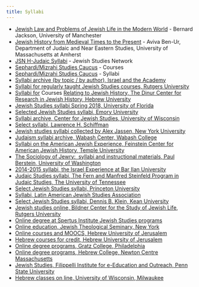 ```yaml
---
title: Syllabi
---
```


- [Jewish Law and Problems of Jewish Life in the Modern World](http://www.art.man.ac.uk/reltheol/jewish/TH9191.htm) - Bernard Jackson, University of Manchester
- [Jewish History from Medieval Times to the Present](http://www-unix.oit.umass.edu/%7Ejuda102/info/syllabus.html) - Aviva Ben-Ur, Department of Judaic and Near Eastern Studies, University of Massachusetts at Amherst
- [JSN H-Judaic Syllabi](http://www2.h-net.msu.edu/%7Ejudaic/syllabi/) - Jewish Studies Network
- [Sephardi/Mizrahi Studies Caucus](http://www.princeton.edu/%7Ersimon/courses.html) - Courses
- [Sephardi/Mizrahi Studies Caucus](http://www.princeton.edu/%7Ersimon/syllabi.html) - Syllabi
- [Syllabi archive (by topic / by author), Israel and the Academy](http://israelandtheacademy.org/syllabi-category/topic/)
- [Syllabi for regularly taught Jewish Studies courses, Rutgers University](http://jewishstudies.rutgers.edu/courses/371-syllabi-of-regularly-taught-jewish-studies-courses)
- [Syllabi for](http://jewishhistory.huji.ac.il/Syllabi/syllabi.htm) Courses [Relating to Jewish History, The Dinur Center for Research in Jewish History, Hebrew University](http://jewishhistory.huji.ac.il/Syllabi/syllabi.htm)
- [Jewish Studies syllabi Spring 2018, University of Florida](http://www.jst.ufl.edu/syllabi.shtml)
- [Selected Jewish Studies syllabi, Emory University](http://www.js.emory.edu/BLUMENTHAL/index4.html)
- [Syllabi archive, Center for Jewish Studies, University of Wisconsin](https://jewishstudies.wisc.edu/academics/syllabi-archive/)
- [Select syllabi, Lawrence H. Schiffman](http://lawrenceschiffman.com/resources/syllabi/)
- [Jewish studies syllabi collected by Alex Jassen, New York University](https://sites.google.com/a/nyu.edu/alexjassen/course-syllabi)
- [Judaism syllabi archive, Wabash Center, Wabash College](https://www.wabashcenter.wabash.edu/syllabi-topic/judaism/)
- [Syllabi on the American Jewish Experience, Feinstein Center for American Jewish History, Temple University](http://www.cla.temple.edu/feinsteincenter/resources/syllabi-on-american-jewish-experience/)
- [The Sociology of Jewry:  syllabi and instructional materials, Paul Berstein, University of Washington](http://www.overcominghateportal.org/uploads/5/4/1/5/5415260/sociology_of_jewry.pdf)
- [2014-2015 syllabi, the Israel Experience at Bar Ilan University](http://israelxp.com/academics/2014-15-syllabi/)
- [Judaic Studies syllabi, The Fern and Manfred Steinfeld Program in Judaic Studies, The University of Tennessee](http://judaic.utk.edu/undergrad/syllabi.php)
- [Select Jewish Studies syllabi, Princeton University](http://www.princeton.edu/~rsimon/syllabi.html)
- [Syllabi, Latin American Jewish Studies Association](http://www.lajsa.org/resources/syllabi-and-course-descriptions/)
- [Select Jewish Studies syllabi, Dennis B. Klein, Kean University](http://www.kean.edu/~dklein/classes.htm)
- [Jewish studies online, Bildner Center for the Study of Jewish Life, Rutgers University](https://bildnercenter.rutgers.edu/online-studies)
- [Online degree at Spertus Institute Jewish Studies programs](https://www.spertus.edu/jewishstudies/distance-learning)
- [Online education, Jewish Theological Seminary, New York](http://www.jtsa.edu/online-education-and-distance-learning)
- [Online courses and MOOCS, Hebrew University of Jerusalem](https://new.huji.ac.il/en/MOOC)
- [Hebrew courses for credit, Hebrew University of Jerusalem](http://languages.huji.ac.il/)
- [Online degree programs, Gratz College, Philadelphia](https://www.gratz.edu/?gclid=EAIaIQobChMIu-K78OWC2QIVxF6GCh1eZAptEAMYASAAEgKdtfD_BwE)
- [Online degree programs, Hebrew College, Newton Centre Massachusetts](https://www.collegefactual.com/colleges/hebrew-college/academic-life/distance-learning/)
- [Jewish Studies, Filippelli Institute for e-Education and Outreach, Penn State University](http://www.la.psu.edu/online/students-resources/online-courses/jewish-studies)
- [Hebrew classes on line, University of Wisconsin, Milwaukee](http://uwm.edu/languages/hebrew-classes-online/)
